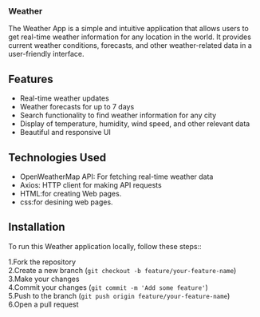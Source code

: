 ### Weather
The Weather App is a simple and intuitive application that allows users to get real-time weather information for any location in the world. It provides current weather conditions, forecasts, and other weather-related data in a user-friendly interface.

## Features
- Real-time weather updates
- Weather forecasts for up to 7 days
- Search functionality to find weather information for any city
- Display of temperature, humidity, wind speed, and other relevant data
- Beautiful and responsive UI

## Technologies Used
- OpenWeatherMap API: For fetching real-time weather data
- Axios: HTTP client for making API requests
- HTML:for creating Web pages.
- css:for desining web pages.


## Installation
To run this Weather application locally, follow these steps::

1.Fork the repository  
2.Create a new branch (`git checkout -b feature/your-feature-name`)  
3.Make your changes  
4.Commit your changes (`git commit -m 'Add some feature'`)  
5.Push to the branch (`git push origin feature/your-feature-name`)  
6.Open a pull request  


   
